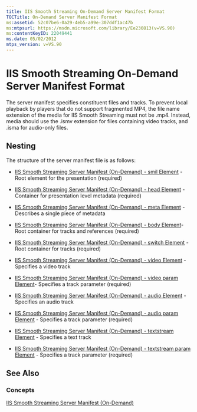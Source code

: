 ```yaml
---
title: IIS Smooth Streaming On-Demand Server Manifest Format
TOCTitle: On-Demand Server Manifest Format
ms:assetid: 52c07be6-0a29-4eb5-a99e-307ddf1ac47b
ms:mtpsurl: https://msdn.microsoft.com/library/Ee230813(v=VS.90)
ms:contentKeyID: 22049441
ms.date: 05/02/2012
mtps_version: v=VS.90
---
```


# IIS Smooth Streaming On-Demand Server Manifest Format

The server manifest specifies constituent files and tracks. To prevent local playback by players that do not support fragmented MP4, the file name extension of the media for IIS Smooth Streaming must not be .mp4. Instead, media should use the .ismv extension for files containing video tracks, and .isma for audio-only files.

## Nesting

The structure of the server manifest file is as follows:

  - [IIS Smooth Streaming Server Manifest (On-Demand) - smil Element](iis-smooth-streaming-server-manifest-on-demand-smil-element.md) - Root element for the presentation (required)

  - [IIS Smooth Streaming Server Manifest (On-Demand) - head Element](iis-smooth-streaming-server-manifest-on-demand-head-element.md) - Container for presentation level metadata (required)

  - [IIS Smooth Streaming Server Manifest (On-Demand) - meta Element](iis-smooth-streaming-server-manifest-on-demand-meta-element.md) - Describes a single piece of metadata

  - [IIS Smooth Streaming Server Manifest (On-Demand) - body Element](iis-smooth-streaming-server-manifest-on-demand-body-element.md)- Root container for tracks and references (required)

  - [IIS Smooth Streaming Server Manifest (On-Demand) - switch Element](iis-smooth-streaming-server-manifest-on-demand-switch-element.md) - Root container for tracks (required)

  - [IIS Smooth Streaming Server Manifest (On-Demand) - video Element](iis-smooth-streaming-server-manifest-on-demand-video-element.md) - Specifies a video track

  - [IIS Smooth Streaming Server Manifest (On-Demand) - video param Element](iis-smooth-streaming-server-manifest-on-demand-video-param-element.md)- Specifies a track parameter (required)

  - [IIS Smooth Streaming Server Manifest (On-Demand) - audio Element](iis-smooth-streaming-server-manifest-on-demand-audio-element.md) - Specifies an audio track

  - [IIS Smooth Streaming Server Manifest (On-Demand) - audio param Element](iis-smooth-streaming-server-manifest-on-demand-audio-param-element.md) - Specifies a track parameter (required)

  - [IIS Smooth Streaming Server Manifest (On-Demand) - textstream Element](iis-smooth-streaming-server-manifest-on-demand-textstream-element.md) - Specifies a text track

  - [IIS Smooth Streaming Server Manifest (On-Demand) - textstream param Element](iis-smooth-streaming-server-manifest-on-demand-textstream-param-element.md) - Specifies a track parameter (required)

## See Also

### Concepts

[IIS Smooth Streaming Server Manifest (On-Demand)](iis-smooth-streaming-server-manifest-on-demand.md)

